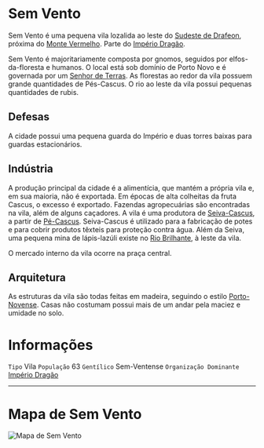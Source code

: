 <!-- TITLE: Sem Vento -->
<!-- SUBTITLE: Visão geral sobre Sem Vento -->

# Sem Vento
Sem Vento é uma pequena vila lozalida ao leste do [Sudeste de Drafeon](http://localhost/lugares/plano-material/drafeon/sudeste-de-drafeon#sudeste-de-drafeon), próxima do [Monte Vermelho](http://localhost/lugares/plano-material/drafeon/sudeste-de-drafeon/monte-vermelho#monte-vermelho). Parte do [Império Dragão](http://localhost/faccoes/nacoes/imperio-dragao#imperio-dragao).

Sem Vento é majoritariamente composta por gnomos, seguidos por elfos-da-floresta e humanos. O local está sob domínio de Porto Novo e é governada por um [Senhor de Terras](http://localhost/rankings-e-titulos/senhor-de-terras#senhor-de-terras). As florestas ao redor da vila possuem grande quantidades de Pés-Cascus. O rio ao leste da vila possui pequenas quantidades de rubis.

## Defesas
A cidade possui uma pequena guarda do Império e duas torres baixas para guardas estacionários.

## Indústria
A produção principal da cidade é a alimentícia, que mantém a própria vila e, em sua maioria, não é exportada. Em épocas de alta colheitas da fruta Cascus, o excesso é exportado. Fazendas agropecuárias são encontradas na vila, além de alguns caçadores. A vila é uma produtora de [Seiva-Cascus](http://localhost/itens/seiva-cascus#seiva-cascus), a partir de [Pé-Cascus](http://localhost/fauna-e-flora/pe-cascus#pe-cascus). Seiva-Cascus é utilizado para a fabricação de potes e para cobrir produtos têxteis para proteção contra água. Além da Seiva, uma pequena mina de lápis-lazúli existe no [Rio Brilhante](http://localhost/lugares/plano-material/drafeon/sudeste-de-drafeon/rio-brilhante#rio-brilhante), à leste da vila.

O mercado interno da vila ocorre na praça central.

## Arquitetura
As estruturas da vila são todas feitas em madeira, seguindo o estilo [Porto-Novense](http://localhost/lugares/plano-material/drafeon/sudeste-de-drafeon/porto-novo#porto-novo). Casas não costumam possui mais de um andar pela maciez e umidade no solo.

# Informações
`Tipo` Vila
`População` 63
`Gentílico` Sem-Ventense
`Organização Dominante` [Império Dragão](http://localhost/faccoes/nacoes/imperio-dragao#imperio-dragao)

-----

# Mapa de Sem Vento
![Mapa de Sem Vento](/uploads/mapas/sem-vento-mapa.jpg "Mapa de Sem Vento")

